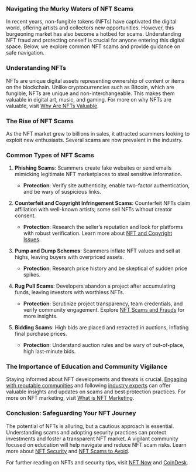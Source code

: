 ### Navigating the Murky Waters of NFT Scams

In recent years, non-fungible tokens (NFTs) have captivated the digital world, offering artists and collectors new opportunities. However, this burgeoning market has also become a hotbed for scams. Understanding NFT fraud and protecting oneself is crucial for anyone entering this digital space. Below, we explore common NFT scams and provide guidance on safe navigation.

### Understanding NFTs

NFTs are unique digital assets representing ownership of content or items on the blockchain. Unlike cryptocurrencies such as Bitcoin, which are fungible, NFTs are unique and non-interchangeable. This makes them valuable in digital art, music, and gaming. For more on why NFTs are valuable, visit [Why Are NFTs Valuable](https://www.license-token.com/wiki/why-are-nf-ts-valuable).

### The Rise of NFT Scams

As the NFT market grew to billions in sales, it attracted scammers looking to exploit new enthusiasts. Several scams are now prevalent in the industry.

### Common Types of NFT Scams

1. **Phishing Scams**: Scammers create fake websites or send emails mimicking legitimate NFT marketplaces to steal sensitive information.
   - **Protection**: Verify site authenticity, enable two-factor authentication, and be wary of suspicious links.

2. **Counterfeit and Copyright Infringement Scams**: Counterfeit NFTs claim affiliation with well-known artists; some sell NFTs without creator consent.
   - **Protection**: Research the seller’s reputation and look for platforms with robust verification. Learn more about [NFT and Copyright Issues](https://www.license-token.com/wiki/nft-copyright-issues).

3. **Pump and Dump Schemes**: Scammers inflate NFT values and sell at highs, leaving buyers with overpriced assets.
   - **Protection**: Research price history and be skeptical of sudden price spikes.

4. **Rug Pull Scams**: Developers abandon a project after accumulating funds, leaving investors with worthless NFTs.
   - **Protection**: Scrutinize project transparency, team credentials, and verify community engagement. Explore [NFT Scams and Frauds](https://www.license-token.com/wiki/nft-scams-and-frauds) for more insights.

5. **Bidding Scams**: High bids are placed and retracted in auctions, inflating final purchase prices.
   - **Protection**: Understand auction rules and be wary of out-of-place, high last-minute bids.

### The Importance of Education and Community Vigilance

Staying informed about NFT developments and threats is crucial. [Engaging with reputable communities](https://www.reddit.com/r/NFT/) and following [industry experts](https://twitter.com/opensea) can offer valuable insights and updates on scams and best protection practices. For more on NFT marketing, visit [What is NFT Marketing](https://www.license-token.com/wiki/what-is-nft-marketing).

### Conclusion: Safeguarding Your NFT Journey

The potential of NFTs is alluring, but a cautious approach is essential. Understanding scams and adopting security practices can protect investments and foster a transparent NFT market. A vigilant community focused on education will help navigate and reduce NFT scam risks. Learn more about [NFT Security](https://www.license-token.com/wiki/nft-security) and [NFT Scams to Avoid](https://www.license-token.com/wiki/nft-scams-to-avoid).

For further reading on NFTs and security tips, visit [NFT Now](https://nftnow.com/) and [CoinDesk](https://www.coindesk.com/).